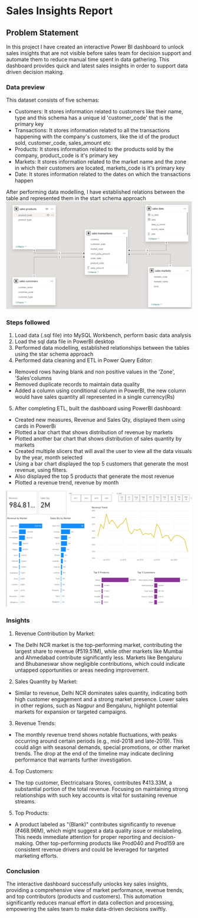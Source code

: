# Sales Insights Report

## Problem Statement 
In this project I have created an interactive Power BI dashboard to unlock sales insights that are not visible before sales team for decision support and automate them to reduce manual time spent in data gathering.
This dashboard provides quick and latest sales insights in order to support data driven decision making.

### Data preview
This dataset consists of five schemas:
-  Customers: It stores information related to customers like their name, type and this schema has a unique id 'customer_code' that is the primary key
-  Transactions: It stores information related to all the transactions happening with the company's customers, like the id of the product sold, customer_code, sales_amount etc
-  Products: It stores information related to the products sold by the company, product_code is it's primary key
-  Markets: It stores information related to the market name and the zone in which their customers are located, markets_code is it's primary key
-  Date: It stores information related to the dates on which the transactions happen

After performing data modelling, I have established relations between the table and represented them in the start schema approach
![Dataset Schema](Star_schema.png)


### Steps followed
1.  Load data (.sql file) into MySQL Workbench, perform basic data analysis
2.  Load the sql data file in PowerBI desktop
3.  Performed data modelling, established relationships between the tables using the star schema approach
4.  Performed data cleaning and ETL in Power Query Editor:
  -  Removed rows having blank and non positive values in the 'Zone', 'Sales'columns
  -  Removed duplicate records to maintain data quality
  -  Added a column using conditional column in PowerBI, the new column would have sales quantity all represented in a single currency(Rs)
5. After completing ETL, built the dashboard using PowerBI dashboard:
  - Created new measures, Revenue and Sales Qty, displayed them using cards in PowerBi
  - Plotted a bar chart that shows distribution of revenue by markets
  - Plotted another bar chart that shows distribution of sales quantity by markets
  - Created multiple slicers that will avail the user to view all the data visuals by the year, month selected
  - Using a bar chart displayed the top 5 customers that generate the most revenue, using filters.
  - Also displayed the top 5 products that generate the most revenue
  - Plotted a revenue trend, revenue by month

    
![Sales Report](Sales_report.png)


### Insights 
1.  Revenue Contribution by Market:
-   The Delhi NCR market is the top-performing market, contributing the largest share to revenue (₹519.51M), while other markets like Mumbai and Ahmedabad contribute significantly less. Markets like Bengaluru and Bhubaneswar show negligible contributions, which could indicate untapped opportunities or areas needing improvement.
  
2.  Sales Quantity by Market:
-  Similar to revenue, Delhi NCR dominates sales quantity, indicating both high customer engagement and a strong market presence. Lower sales in other regions, such as Nagpur and Bengaluru, highlight potential markets for expansion or targeted campaigns.

3.  Revenue Trends:
-  The monthly revenue trend shows notable fluctuations, with peaks occurring around certain periods (e.g., mid-2018 and late-2019). This could align with seasonal demands, special promotions, or other market trends. The drop at the end of the timeline may indicate declining performance that warrants further investigation.

4.  Top Customers:
-  The top customer, Electricalsara Stores, contributes ₹413.33M, a substantial portion of the total revenue. Focusing on maintaining strong relationships with such key accounts is vital for sustaining revenue streams.

5.  Top Products:
-  A product labeled as "(Blank)" contributes significantly to revenue (₹468.96M), which might suggest a data quality issue or mislabeling. This needs immediate attention for proper reporting and decision-making.
Other top-performing products like Prod040 and Prod159 are consistent revenue drivers and could be leveraged for targeted marketing efforts.

### Conclusion
The interactive dashboard successfully unlocks key sales insights, providing a comprehensive view of market performance, revenue trends, and top contributors (products and customers). This automation significantly reduces manual effort in data collection and processing, empowering the sales team to make data-driven decisions swiftly.

